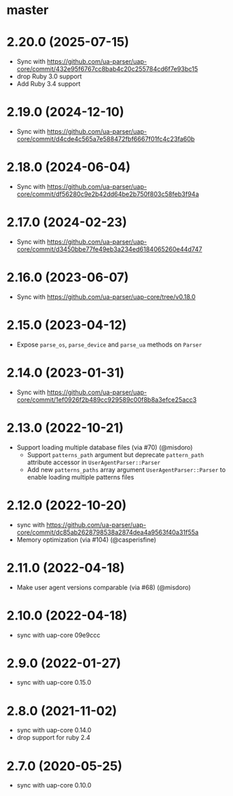 # master

# 2.20.0 (2025-07-15)
  * Sync with https://github.com/ua-parser/uap-core/commit/432e95f6767cc8bab4c20c255784cd6f7e93bc15
  * drop Ruby 3.0 support
  * Add Ruby 3.4 support

# 2.19.0 (2024-12-10)
  * Sync with https://github.com/ua-parser/uap-core/commit/d4cde4c565a7e588472fbf6667f01fc4c23fa60b

# 2.18.0 (2024-06-04)
  * Sync with https://github.com/ua-parser/uap-core/commit/df56280c9e2b42dd64be2b750f803c58feb3f94a

# 2.17.0 (2024-02-23)
  * Sync with https://github.com/ua-parser/uap-core/commit/d3450bbe77fe49eb3a234ed6184065260e44d747

# 2.16.0 (2023-06-07)
  * Sync with https://github.com/ua-parser/uap-core/tree/v0.18.0

# 2.15.0 (2023-04-12)
 * Expose `parse_os`, `parse_device` and `parse_ua` methods on `Parser`

# 2.14.0 (2023-01-31)
  * Sync with https://github.com/ua-parser/uap-core/commit/1ef0926f2b489cc929589c00f8b8a3efce25acc3

# 2.13.0 (2022-10-21)
  * Support loading multiple database files (via #70) (@misdoro)
    * Support `patterns_path` argument but deprecate `pattern_path` attribute accessor
      in `UserAgentParser::Parser`
    * Add new `patterns_paths` array argument `UserAgentParser::Parser` to enable loading
      multiple patterns files

# 2.12.0 (2022-10-20)

  * sync with https://github.com/ua-parser/uap-core/commit/dc85ab2628798538a2874dea4a9563f40a31f55a
  * Memory optimization (via #104) (@casperisfine)

# 2.11.0 (2022-04-18)
  * Make user agent versions comparable (via #68) (@misdoro)

# 2.10.0 (2022-04-18)
  * sync with uap-core 09e9ccc

# 2.9.0 (2022-01-27)
  * sync with uap-core 0.15.0

# 2.8.0 (2021-11-02)
  * sync with uap-core 0.14.0
  * drop support for ruby 2.4

# 2.7.0 (2020-05-25)
  * sync with uap-core 0.10.0

